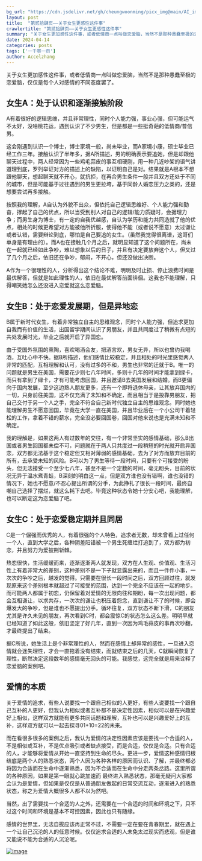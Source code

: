 ```yaml
---
bg_url: "https://cdn.jsdelivr.net/gh/cheungwoonming/picx_img@main/AI_img/AI-image-032.jpg"
layout: post
title:  "第贰拾肆页——关于女生更感性这件事"
crawlertitle: "第贰拾肆页——关于女生更感性这件事"
summary: "关于女生更加感性这件事，或者低情商一点叫做恋爱脑，当然不是那种愚蠢至极的恋爱脑，仅仅是每个人对感情的不同态度罢了..."
date: 2024-04-14
categories: posts
tags: ['一千零一页']
author: Accelzhang
---
```


关于女生更加感性这件事，或者低情商一点叫做恋爱脑，当然不是那种愚蠢至极的恋爱脑，仅仅是每个人对感情的不同态度罢了。

## 女生A：处于认识和逐渐接触阶段
A有着很好的逻辑思维，并且非常理性，同时个人能力强，事业心强，但可能运气不太好，没啥桃花运，遇到认识了不少男生，但是都是一些挺奇葩的低情商/普信男。

这会刚遇到认识一个博士，博士家境一般，尚未毕业，而A家境小康，硕士毕业已经工作三年。接触认识了半年多，据A所描述，男的明确表示要追她，但是却跟他聊天过程中，两人经常因为一些鸡毛蒜皮的事互相硬刚，用一种几近吵架的语气讲道理到底，罗列举证对方的描述上的缺陷，以证明自己是对。结果就是A根本不想跟他聊天，想起聊天就不开心，就抗拒，在再合男生条件一般并且双方还处于不同的城市，但是可能基于过往遇到的男生更拉垮，基于同龄人婚恋压力之类的，还是想要尝试再多接触。

按照我的理解，A自认为外貌不出众，但依托自己逻辑思维好、个人能力强和勤奋，撑起了自己的优点，所以当受到别人对自己的逻辑/能力质疑时，会据理力争；而男生身为博士，有一定的自我优越感，自认为学历和能力共同造就了他的优点，相处的时候更希望对方能被他所折服，使得他不能（或者说不愿意）太过谦让或者认错，需要辩论到底，哪怕是自己要追的女生。（虽然我觉得很离谱，这哥们单身是有理由的）。而A也在接触几个月之后，就明显知道了这个问题所在，尚未在一起就已经如此争吵，难以想象以后的日子，并且有决定要放弃这个人，但又过了几个月之后，依旧还在争吵，郁闷，不开心，但还没做出决断。

A作为一个很理性的人，分析得出这个结论不难，明明及时止损、停止浪费时间是最优解答，但就是如此理性的人，依旧在最优解答前面徘徊。这我也不能理解，只得嘲笑她怎么还没进入恋爱就这么恋爱脑。

## 女生B：处于恋爱发展期，但是异地恋
B属于新时代女生，有着非常独立自主的思维观念，同时个人能力强，但追求更加自我而有价值的生活，出国留学期间认识了男朋友，并且共同度过了稍微有点短的共处发展时光，毕业之后就开启了异国恋。

由于受国外氛围的熏陶，喜欢喝酒会友，把酒言欢，男女无异，所以也曾约我喝酒，互吐心中不快。据B所描述，他们感情比较稳定，并且相处的时光里感觉两人非常的匹配，互相理解和认可，没有过多的不和，男生也非常的迁就于B。唯一的问题就是男生在美国，需要花少则七八年时间，多则十几年的时间才能拿到绿卡，而只有拿到了绿卡，才有可能考虑回国，并且邀请B去美国发展和结婚。而B更偏向于国内发展，至少这边熟人朋友更多，还有一个即将退休母亲，让其放弃国内的一切，只身前往美国，这不仅充满了未知和不确定，而且相当于是投靠男朋友，把自己交付于另一个人之手，完全不符合自己新时代独立自主的思维观念。同时她也能理解男生不愿意回国，毕竟在大学一直在美国，并且毕业后在一个小公司干着轻松的工作，拿着不错的薪水，完全没必要回国卷，回国对他来说也是充满未知和不确定。

我的理解是，如果这两人有过数年的交往，有一个非常坚实的感情基础，那么B出国或者男生回国都未偿不可，问题就在于两人只共度过一段稍短的时光就开启异国恋，双方都无法基于这个稳定但又相对薄弱的感情基础，去为了对方而放弃目前的所有，去承受未知的风险。B可以为了男生等待一段时间，只要有个可接受的盼头，但无法接受一个至少七八年，甚至不是一个定数的时间，毫无盼头，目前的状况无异于温水煮青蛙，B深刻的明白这一点，但是双方谁也没有错啊，谁也没错的情况下，她也不愿意/不忍心提出所谓的分手，为此挣扎了很长一段时间，最终自嘲自己选择了摆烂，就这么耗下去吧。毕竟这种状态令她十分安心吧，我能理解，也可以断定这为恋爱脑了吧。


## 女生C：处于恋爱稳定期并且同居
C是一个倔强而优秀的人，有着很强的个人特色，追求者无数，却未曾看上过任何一个人，直到大学之后，各种阴差阳错被一个男生死缠烂打追到了，双方都为初恋，并且努力为爱披荆斩棘。

热恋很快，生活缓缓而来，逐渐逐渐两人就发现，双方在人生观、价值观、生活习性上有着非常大的差别，这种差别不是一下子就显露出来的，而且一件件小事，一次次的争吵之后，越发的觉得。只需要在很长一段时间之后，双方回顾过往，就发现原来这个差别根本就超过了可接受的范围，达到一个完全不应该在一起的地步。而可能两人都属于初恋，仍保留着对爱情的无限向往和期盼，每一次出现问题，都会互相谦让，以求共存，一次次的谦让也积压着怨念，直到谦让不了的时候，即会爆发大的争吵，但是谁也不愿提出分手。循环往复，双方状态不断下滑，C的朋友尤其是许久未见的朋友，再次看到C时，都会震惊C的状态怎么这么差。明明早就已经知道了如此这般，依旧坚定了好几年，直到一次因为鸡毛蒜皮的事再次吵翻，才最终提出了结束。

据C所说，她生活上是个非常理性的人，然而在感情上却异常的感性，一旦进入恋情就会迷失理性，才会一直拖着没有结束，而就结束之后的几天，C就瞬间恢复了理性，断然决定这段数年的感情毫无回头的可能。我感觉，这完全就是用来诠释了恋爱脑的案例吧。

## 爱情的本质
关于爱情的追求，有些人说要找一个跟自己相似的人更好，有些人说要找一个跟自己互补的人更好，但我认为相似或者互补都不是决定性因素，相似可以是在兴趣爱好上相似，这样双方就能有更多共同话题和理解，互补也可以是兴趣爱好上的互补，这样双方就可以一起去探寻01+10=22的未来。

而在看很多很多的案例之后，我认为爱情的决定性因素应该是要找一个合适的人，不是相似或互补，不是优点吸引或者缺点接受，而是合适，仅仅是合适。只有合适的人，才能够将爱情从开始一直坚持到生命的尽头。更进一步，爱情这种感情归根结底是两个人的熟悉状态，两个人因为各种各样的原因而认识、了解，并最终都必将因为合适而在生命中逐渐熟悉，因为不合适而在生命中分走两条岔路。这里所谓的各种原因，如果是第一眼就心跳加速而 最终进入熟悉状态，那毫无疑问大家都会认为是爱情，但如果是仅仅是从普通朋友做起的日常交流互动，逐渐进入的熟悉状态，称之为爱情大概很多人都不以为然吧。

当然，出了需要找一个合适的人之外，还需要在一个合适的时间和环境之下，只不过这个时间和环境是基本不可控因素，因此也只有随缘。

感情的世界里，无法自拔应该再正常不过，不需要一定在要在青春期里，就在遇上一个让自己沉沦的人的任意时候。仅仅追求合适的人未免太过现实而悲观，但是谁又能说不能为合适的人沉沦呢。

[![image](https://cdn.jsdelivr.net/gh/cheungwoonming/picx_img@main/AI_img/AI-image-032.jpg)](https://cdn.jsdelivr.net/gh/cheungwoonming/picx_img@main/AI_img/AI-image-032.jpg)
